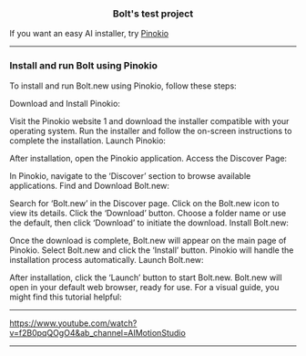 <h3><p align="center" justify="center" style="font-color:#603020"> Bolt's test project </p></h3>

 If you want an easy AI installer, try [Pinokio](https://github.com/pinokiocomputer/pinokio/releases)

<hr>

### Install and run Bolt using Pinokio

To install and run Bolt.new using Pinokio, follow these steps:

Download and Install Pinokio:

Visit the Pinokio website 1 and download the installer compatible with your operating system.
Run the installer and follow the on-screen instructions to complete the installation.
Launch Pinokio:

After installation, open the Pinokio application.
Access the Discover Page:

In Pinokio, navigate to the ‘Discover’ section to browse available applications.
Find and Download Bolt.new:

Search for ‘Bolt.new’ in the Discover page.
Click on the Bolt.new icon to view its details.
Click the ‘Download’ button.
Choose a folder name or use the default, then click ‘Download’ to initiate the download.
Install Bolt.new:

Once the download is complete, Bolt.new will appear on the main page of Pinokio.
Select Bolt.new and click the ‘Install’ button.
Pinokio will handle the installation process automatically.
Launch Bolt.new:

After installation, click the ‘Launch’ button to start Bolt.new.
Bolt.new will open in your default web browser, ready for use.
For a visual guide, you might find this tutorial helpful:

<hr>

https://www.youtube.com/watch?v=f2B0pqQOgO4&ab_channel=AIMotionStudio

<hr>


